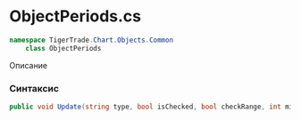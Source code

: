 
# ObjectPeriods.cs
```csharp
namespace TigerTrade.Chart.Objects.Common  
    class ObjectPeriods
```

Описание

### Синтаксис
```csharp
public void Update(string type, bool isChecked, bool checkRange, int min, int max)
```
